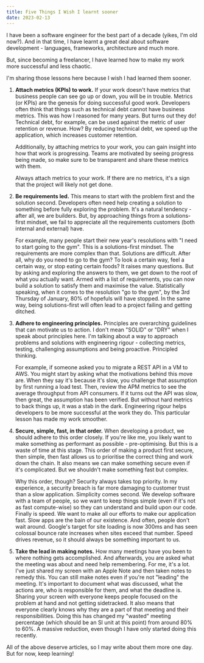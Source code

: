 ```yaml
---
title: Five Things I Wish I learnt sooner
date: 2023-02-13
---
```


I have been a software engineer for the best part of a decade (yikes, I'm old now?). And in that time, I have learnt a great deal about software development - languages, frameworks, architecture and much more.

But, since becoming a freelancer, I have learned how to make my work more successful and less chaotic.

I'm sharing those lessons here because I wish I had learned them sooner.

1. **Attach metrics (KPIs) to work.** If your work doesn't have metrics that business people can see go up or down, you will be in trouble. Metrics (or KPIs) are the genesis for doing successful good work. Developers often think that things such as technical debt cannot have business metrics. This was how I reasoned for many years. But turns out they do! Technical debt, for example, can be used against the metric of user retention or revenue. How? By reducing technical debt, we speed up the application, which increases customer retention.

   Additionally, by attaching metrics to your work, you can gain insight into how that work is progressing. Teams are motivated by seeing progress being made, so make sure to be transparent and share these metrics with them.

   Always attach metrics to your work. If there are no metrics, it's a sign that the project will likely not get done.

2. **Be requirements led.** This means to start with the problem first and the solution second. Developers often need help creating a solution to something before fully exploring the problem. It's a natural tendency - after all, we are builders. But, by approaching things from a solutions-first mindset, we fail to appreciate all the requirements customers (both internal and external) have.

   For example, many people start their new year's resolutions with "I need to start going to the gym". This is a solutions-first mindset. The requirements are more complex than that. Solutions are difficult. After all, why do you need to go to the gym? To look a certain way, feel a certain way, or stop eating certain foods? It raises many questions. But by asking and exploring the answers to them, we get down to the root of what you actually want. Armed with a list of requirements, you can now build a solution to satisfy them and maximise the value. Statistically speaking, when it comes to the resolution "go to the gym", by the 3rd Thursday of January, 80% of hopefuls will have stopped. In the same way, being solutions-first will often lead to a project failing and getting ditched.

3. **Adhere to engineering principles.** Principles are overarching guidelines that can motivate us to action. I don't mean "SOLID" or "DRY" when I speak about principles here. I'm talking about a way to approach problems and solutions with engineering rigour - collecting metrics, testing, challenging assumptions and being proactive. Principled thinking.

   For example, if someone asked you to migrate a REST API in a VM to AWS. You might start by asking what the motivations behind this move are. When they say it's because it's slow, you challenge that assumption by first running a load test.
   Then, review the APM metrics to see the average throughput from API consumers.
   If it turns out the API was slow, then great, the assumption has been verified. But without hard metrics to back things up, it was a stab in the dark.
   Engineering rigour helps developers to be more successful at the work they do. This particular lesson has made my work smoother.

4. **Secure, simple, fast, in that order.** When developing a product, we should adhere to this order closely. If you're like me, you likely want to make something as performant as possible - pre-optimising. But this is a waste of time at this stage. This order of making a product first secure, then simple, then fast allows us to prioritise the correct thing and work down the chain. It also means we can make something secure even if it's complicated. But we shouldn't make something fast but complex.

   Why this order, though? Security always takes top priority. In my experience, a security breach is far more damaging to customer trust than a slow application. Simplicity comes second. We develop software with a team of people, so we want to keep things simple (even if it's not as fast compute-wise) so they can understand and build upon our code. Finally is speed. We want to make all our efforts to make our application fast. Slow apps are the bain of our existence. And often, people don't wait around. Google's target for site loading is now 300ms and has seen colossal bounce rate increases when sites exceed that number. Speed drives revenue, so it should always be something important to us.

5. **Take the lead in making notes.** How many meetings have you been to where nothing gets accomplished. And afterwards, you are asked what the meeting was about and need help remembering. For me, it's a lot. I've just shared my screen with an Apple Note and then taken notes to remedy this. You can still make notes even if you're not "leading" the meeting. It's important to document what was discussed, what the actions are, who is responsible for them, and what the deadline is. Sharing your screen with everyone keeps people focused on the problem at hand and not getting sidetracked. It also means that everyone clearly knows why they are a part of that meeting and their responsibilities.
   Doing this has changed my "wasted" meeting percentage (which should be an SI unit at this point) from around 80% to 60%. A massive reduction, even though I have only started doing this recently.

All of the above deserve articles, so I may write about them more one day. But for now, keep learning!
